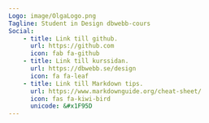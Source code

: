 ```yaml
---
Logo: image/OlgaLogo.png
Tagline: Student in Design dbwebb-cours
Social:
    - title: Link till github.
      url: https://github.com
      icon: fab fa-github
    - title: Link till kurssidan.
      url: https://dbwebb.se/design
      icon: fa fa-leaf
    - title: Link till Markdown tips.
      url: https://www.markdownguide.org/cheat-sheet/
      icon: fas fa-kiwi-bird
      unicode: &#x1F95D
---
```

